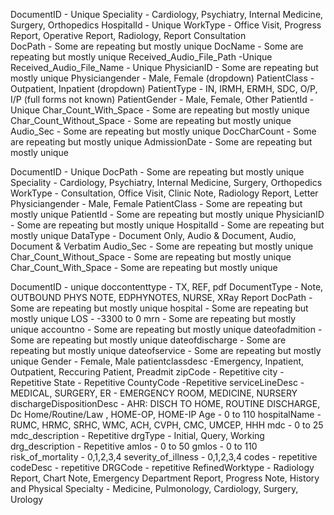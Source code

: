 DocumentID - Unique
Speciality - Cardiology, Psychiatry, Internal Medicine, Surgery, Orthopedics
HospitalId - Unique
WorkType - Office Visit, Progress Report, Operative Report, Radiology, Report Consultation 	
DocPath	- Some are repeating but mostly unique
DocName	- Some are repeating but mostly unique
Received_Audio_File_Path -Unique	
Received_Audio_File_Name - Unique
PhysicianID	- Some are repeating but mostly unique
Physiciangender	- Male, Female (dropdown)
PatientClass - Outpatient, Inpatient (dropdown)
PatientType	- IN, IRMH, ERMH, SDC, O/P, I/P (full forms not known)
PatientGender - Male, Female, Other
PatientId - Unique
Char_Count_With_Space - Some are repeating but mostly unique
Char_Count_Without_Space - Some are repeating but mostly unique
Audio_Sec - Some are repeating but mostly unique
DocCharCount - Some are repeating but mostly unique
AdmissionDate - Some are repeating but mostly unique

DocumentID	- Unique
DocPath - Some are repeating but mostly unique
Speciality	- Cardiology, Psychiatry, Internal Medicine, Surgery, Orthopedics
WorkType - Consultation, Office Visit, Clinic Note, Radiology Report, Letter
Physiciangender	- Male, Female
PatientClass - Some are repeating but mostly unique
PatientId - Some are repeating but mostly unique
PhysicianID	- Some are repeating but mostly unique
HospitalId - Some are repeating but mostly unique
DataType - Document Only, Audio & Document, Audio, Document & Verbatim 
Audio_Sec - Some are repeating but mostly unique
Char_Count_Without_Space - Some are repeating but mostly unique
Char_Count_With_Space - Some are repeating but mostly unique

DocumentID - unique
doccontenttype - TX, REF, pdf
DocumentType - Note, OUTBOUND PHYS NOTE, EDPHYNOTES, NURSE, XRay Report
DocPath - Some are repeating but mostly unique
hospital - Some are repeating but mostly unique
LOS - -3300 to 0
mrn - Some are repeating but mostly unique
accountno - Some are repeating but mostly unique
dateofadmition - Some are repeating but mostly unique
dateofdischarge - Some are repeating but mostly unique
dateofservice - Some are repeating but mostly unique
Gender - Female, Male
patientclassdesc -Emergency, Inpatient, Outpatient, Reccuring Patient, Preadmit
zipCode - Repetitive
city - Repetitive
State - Repetitive
CountyCode -Repetitive
serviceLineDesc - MEDICAL, SURGERY, ER - EMERGENCY ROOM, MEDICINE, NURSERY
dischargeDispositionDesc - AHR: DISCH TO HOME, ROUTINE DISCHARGE, Dc Home/Routine/Law , HOME-OP, HOME-IP
Age - 0 to 110
hospitalName - RUMC, HRMC, SRHC, WMC, ACH, CVPH, CMC, UMCEP, HHH
mdc - 0 to 25
mdc_description - Repetitive
drgType - Initial, Query, Working
drg_description - Repetitive
amlos - 0 to 50
gmlos - 0 to 110
risk_of_mortality - 0,1,2,3,4
severity_of_illness - 0,1,2,3,4
codes - repetitive
codeDesc - repetitive
DRGCode - repetitive
RefinedWorktype - Radiology Report, Chart Note, Emergency Department Report, Progress Note, History and Physical 
Specialty - Medicine, Pulmonology, Cardiology, Surgery, Urology
